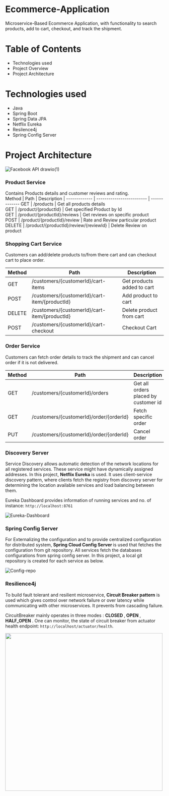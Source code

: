 # Ecommerce-Application
Microservice-Based Ecommerce Application, with functionality to search products, add to cart, checkout, and track the shipment.
# Table of Contents
* Technologies used 
* Project Overview
* Project Architecture

# Technologies used
* Java
* Spring Boot
* Spring Data JPA
* Netflix Eureka
* Resilence4j 
* Spring Config Server


# Project Architecture

![Facebook API drawio(1)](https://user-images.githubusercontent.com/59741887/193088250-e46a017b-0670-4a2e-bb6f-5d44506ec3f6.png)

###  Product Service
Contains Products details and customer reviews and rating.  
Method	| Path	| Description	|
------------- | ------------------------- | -------------
GET	| /products	| Get all products details 	
GET	| /product/{productId}	| Get specified Product by Id	
GET	| /product/{productId}/reviews	| Get reviews on specific product	
POST	| /product/{productId}/review	| Rate and Review particular product	
DELETE | /product/{productId}/review/{reviewId} | Delete Review on product	
 
### Shopping Cart Service
Customers can add/delete products to/from there cart and can checkout cart to place order.

Method	| Path	| Description	|
------------- | ------------------------- | -------------
GET	| /customers/{customerId}/cart-items	| Get products added to cart 
POST	| /customers/{customerId}/cart-item/{productId}	| Add product to cart	
DELETE	| /customers/{customerId}/cart-item/{productId}	| Delete product from cart	
POST	| /customers/{customerId}/cart-checkout	| Checkout Cart	

### Order Service
Customers can fetch order details to track the shipment and can cancel order if it is not delivered. 

Method	| Path	| Description	|
------------- | ------------------------- | -------------
GET	| /customers/{customerId}/orders	| Get all orders placed by customer id
GET	| /customers/{customerId}/order/{orderId}	| Fetch specific order	
PUT	| /customers/{customerId}/order/{orderId}	| Cancel order 	

### Discovery Server

Service Discovery allows automatic detection of the network locations for all registered services. These service might have dynamically assigned addresses. 
In this project, <b>Netflix Eureka</b> is used. It uses client-service discovery pattern, where clients fetch the registry from discovery server for determining the location available services and load balancing between them. 

Eureka Dashboard provides information of running services and no. of instance: `http://localhost:8761`

![Eureka-Dashboard](https://user-images.githubusercontent.com/59741887/193081538-c5507ade-d0e6-4541-a3ad-b946dd0ae7d8.PNG)


### Spring Config Server

For Externalizing the configuration and to provide centralized configuration for distributed system, <b> Spring Cloud Config Server </b> is used that fetches the configuration from git repository. All services fetch the databases configurations from spring config server. 
In this project, a local git repository is created for each service as below.

![Config-repo](https://user-images.githubusercontent.com/59741887/193084723-92d403ff-1ca4-4b9f-a0ec-21a6edb65277.PNG)

### Resilience4j

To build fault tolerant and resilient microservice, <b> Circuit Breaker pattern</b> is used which gives control over network failure or over latency while communicating with other microservices. It prevents from cascading failure.

CircuitBreaker mainly operates in three modes : <b> CLOSED </b>,<b> OPEN </b>,<b> HALF_OPEN </b>.
One can monitor, the state of circuit breaker from actuator health endpoint: `http://localhost/actuator/health`.

<img src="https://user-images.githubusercontent.com/59741887/193087145-b03aa191-b9ef-4e39-bc3d-cd3115989fc7.PNG" width="500" height="500"/>
